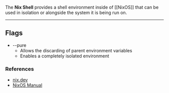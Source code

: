 The **Nix Shell** provides a shell environment inside of [[NixOS]] that can be used in isolation or alongside the system it is being run on.

---

## Flags

- --pure
	- Allows the discarding of parent environment variables
	- Enables a completely isolated environment

### References

- [nix.dev](https://nix.dev/tutorials/first-steps/ad-hoc-shell-environments)
- [NixOS Manual](https://nixos.org/manual/nix/stable/command-ref/nix-shell)